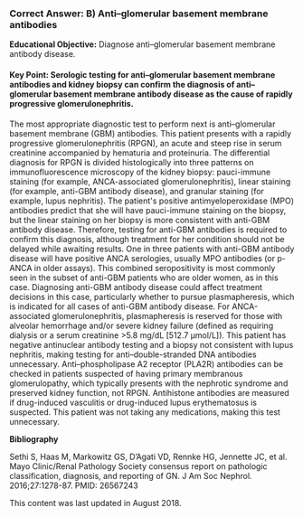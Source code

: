 
### Correct Answer: B) Anti–glomerular basement membrane antibodies 

**Educational Objective:** Diagnose anti–glomerular basement membrane antibody disease.

#### **Key Point:** Serologic testing for anti–glomerular basement membrane antibodies and kidney biopsy can confirm the diagnosis of anti–glomerular basement membrane antibody disease as the cause of rapidly progressive glomerulonephritis.

The most appropriate diagnostic test to perform next is anti–glomerular basement membrane (GBM) antibodies. This patient presents with a rapidly progressive glomerulonephritis (RPGN), an acute and steep rise in serum creatinine accompanied by hematuria and proteinuria. The differential diagnosis for RPGN is divided histologically into three patterns on immunofluorescence microscopy of the kidney biopsy: pauci-immune staining (for example, ANCA-associated glomerulonephritis), linear staining (for example, anti-GBM antibody disease), and granular staining (for example, lupus nephritis). The patient's positive antimyeloperoxidase (MPO) antibodies predict that she will have pauci-immune staining on the biopsy, but the linear staining on her biopsy is more consistent with anti-GBM antibody disease. Therefore, testing for anti-GBM antibodies is required to confirm this diagnosis, although treatment for her condition should not be delayed while awaiting results. One in three patients with anti-GBM antibody disease will have positive ANCA serologies, usually MPO antibodies (or p-ANCA in older assays). This combined seropositivity is most commonly seen in the subset of anti-GBM patients who are older women, as in this case. Diagnosing anti-GBM antibody disease could affect treatment decisions in this case, particularly whether to pursue plasmapheresis, which is indicated for all cases of anti-GBM antibody disease. For ANCA-associated glomerulonephritis, plasmapheresis is reserved for those with alveolar hemorrhage and/or severe kidney failure (defined as requiring dialysis or a serum creatinine >5.8 mg/dL [512.7 µmol/L]).
This patient has negative antinuclear antibody testing and a biopsy not consistent with lupus nephritis, making testing for anti–double-stranded DNA antibodies unnecessary.
Anti–phospholipase A2 receptor (PLA2R) antibodies can be checked in patients suspected of having primary membranous glomerulopathy, which typically presents with the nephrotic syndrome and preserved kidney function, not RPGN.
Antihistone antibodies are measured if drug-induced vasculitis or drug-induced lupus erythematosus is suspected. This patient was not taking any medications, making this test unnecessary.

**Bibliography**

Sethi S, Haas M, Markowitz GS, D’Agati VD, Rennke HG, Jennette JC, et al. Mayo Clinic/Renal Pathology Society consensus report on pathologic classification, diagnosis, and reporting of GN. J Am Soc Nephrol. 2016;27:1278-87. PMID: 26567243

This content was last updated in August 2018.
